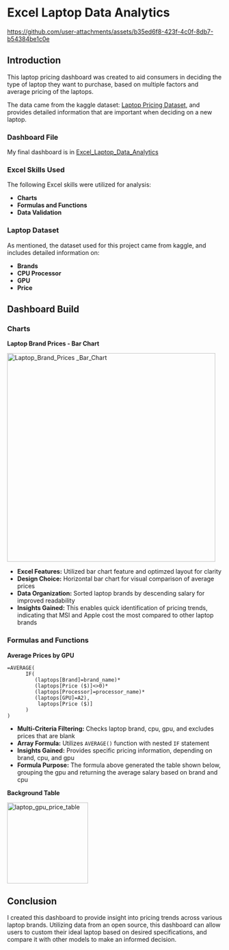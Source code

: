 # Excel Laptop Data Analytics

https://github.com/user-attachments/assets/b35ed6f8-423f-4c0f-8db7-b54384be1c0e

## Introduction
This laptop pricing dashboard was created to aid consumers in deciding the type of laptop they want to purchase, based on multiple factors and average pricing of the laptops.

The data came from the kaggle dataset: [Laptop Pricing Dataset](https://www.kaggle.com/datasets/asinow/laptop-price-dataset), and provides detailed information that are important when deciding on a new laptop.

### Dashboard File

My final dashboard is in [Excel_Laptop_Data_Analytics](Excel_Laptop_Data_Analytics/Laptop_Price_Dashboard.xlsx)  

### Excel Skills Used

The following Excel skills were utilized for analysis:

- **Charts**
- **Formulas and Functions**
- **Data Validation**

### Laptop Dataset

As mentioned, the dataset used for this project came from kaggle, and includes detailed information on:

- **Brands**
- **CPU Processor**
- **GPU**
- **Price**

## Dashboard Build

### Charts  

**Laptop Brand Prices - Bar Chart** 

<img width="487" alt="Laptop_Brand_Prices _Bar_Chart" src="https://github.com/user-attachments/assets/7cde4c21-c31b-45f2-b1b7-075535dd47cd" />

- **Excel Features:** Utilized bar chart feature and optimzed layout for clarity
- **Design Choice:** Horizontal bar chart for visual comparison of average prices
- **Data Organization:** Sorted laptop brands by descending salary for improved readability
- **Insights Gained:** This enables quick identification of pricing trends, indicating that MSI and Apple cost the most compared to other laptop brands

### Formulas and Functions

**Average Prices by GPU**

```excel
=AVERAGE(
      IF(
         (laptops[Brand]=brand_name)*
         (laptops[Price ($)]<>0)*
         (laptops[Processor]=processor_name)*
         (laptops[GPU]=A2),
          laptops[Price ($)]
      )
)
```
- **Multi-Criteria Filtering:** Checks laptop brand, cpu, gpu, and excludes prices that are blank
- **Array Formula:** Utilizes ```AVERAGE()``` function with nested ```IF``` statement
- **Insights Gained:** Provides specific pricing information, depending on brand, cpu, and gpu
- **Formula Purpose:** The formula above generated the table shown below, grouping the gpu and returning the average salary based on brand and cpu

**Background Table**  

<img width="189" alt="laptop_gpu_price_table" src="https://github.com/user-attachments/assets/57bd7b96-0a07-4a00-9e3f-8efbbcdd80e4" />


## Conclusion

I created this dashboard to provide insight into pricing trends across various laptop brands. Utilizing data from an open source, this dashboard can allow users to custom their ideal laptop based on desired specifications, and compare it with other models to make an informed decision. 






